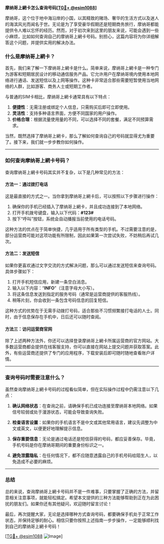 **摩纳哥上網卡怎么查询号码[[TG💪+ @esim1088](https://t.me/s/esim1088)]**

摩纳哥，这个位于地中海沿岸的小国，以其精致的赌场、奢华的生活方式以及迷人的海滨风光而闻名于世。无论是为了享受豪华假期还是短期商务旅行，摩纳哥都能提供令人难以忘怀的经历。然而，对于初次来到这里的朋友来说，可能会遇到一些小麻烦，比如如何查询自己的摩纳哥上網卡号码。别担心，这篇内容将为你详细解答这个问题，并提供实用的解决办法。

### 什么是摩纳哥上網卡？

首先，我们来了解一下摩纳哥上網卡是什么。简单来说，摩纳哥上網卡是一种专门为游客和短期居民设计的移动通信服务产品。它允许用户在摩纳哥境内使用本地网络进行通话、发送短信以及上网等操作。这种卡非常适合那些需要短暂使用当地网络的人群，比如游客、商务人士或短期工作者。

与普通的SIM卡相比，摩纳哥上網卡通常具有以下特点：

1. **便捷性**：无需注册或绑定个人信息，只需购买后即可立即使用。
2. **灵活性**：支持多种语言界面，方便不同国家的用户操作。
3. **价格合理**：根据流量使用量的不同，可以选择不同的套餐，满足不同预算需求。

当然，既然选择了摩纳哥上網卡，那么了解如何查询自己的号码就显得尤为重要了。接下来，我们就一步步教你如何操作。

---

### 如何查询摩纳哥上網卡号码？

查询摩纳哥上網卡号码其实并不复杂，以下是几种常见的方法：

#### 方法一：通过拨打电话

这是最直接的方式之一。当你拿到摩纳哥上網卡后，可以按照以下步骤进行操作：

1. 确保你的手机已经插入了摩纳哥上網卡，并且成功连接到了本地网络。
2. 打开手机拨号键盘，输入以下代码：**#123#**
3. 按下“呼叫”按钮，系统会自动播报当前使用的电话号码。

这种方法的优点在于简单快捷，几乎适用于所有类型的手机。不过需要注意的是，部分运营商可能对这项功能有所限制，因此如果第一次尝试失败，不妨稍后再试几次。

#### 方法二：发送短信

如果你更喜欢通过文字交流的方式解决问题，那么可以通过发送短信来查询号码。具体步骤如下：

1. 打开手机短信应用，新建一条空白消息。
2. 输入以下内容：“**INFO**”（注意字母大小写）。
3. 将这条信息发送到指定的服务号码（通常是运营商提供的客服热线）。
4. 稍等片刻，你会收到一条包含号码信息的回复短信。

这种方式的优势在于无需手动拨打号码，适合那些不习惯频繁接打电话的人士。同时，由于信息保存在手机中，日后还可以随时查阅。

#### 方法三：访问运营商官网

除了上述两种方法外，你还可以选择登录摩纳哥上網卡所属运营商的官方网站。大多数运营商都会提供在线客服支持，你可以直接在网站上提交问题并获取答案。此外，有些运营商还提供了专门的应用程序，下载安装后即可随时随地查看账户详情。

---

### 查询号码时需要注意什么？

虽然查询摩纳哥上網卡号码的过程看似简单，但在实际操作过程中仍需注意以下几点：

1. **确认网络状态**：在查询之前，请确保手机已成功连接至摩纳哥本地网络。如果信号较弱或处于漫游状态，可能会导致查询失败。
   
2. **检查语言设置**：如果你的手机语言不是中文或其他常用语言，建议先调整为中文或英文，以便更好地理解提示信息。

3. **保存重要信息**：无论是通过电话还是短信获得的号码，都应妥善保存。毕竟，手机号码是你在摩纳哥期间的重要身份标识之一。

4. **避免泄露隐私**：在任何情况下，都不应随意透露自己的手机号码给陌生人，以免造成不必要的麻烦。

---

### 总结

总的来说，查询摩纳哥上網卡号码并不是一件难事，只要掌握了正确的方法，并留意相关注意事项，就能轻松搞定。希望本文提供的三种方法能够帮助到正在为此困扰的朋友们。如果你还有其他疑问，欢迎随时留言讨论！

最后，再次提醒大家，无论是选择哪种方式查询号码，都要确保手机处于正常工作状态，并保持足够的耐心。相信只要你按照上述指南一步步操作，一定能够顺利找到自己的摩纳哥上網卡号码！

[[TG💪+ @esim1088](https://t.me/s/esim1088) ![Image](https://i.postimg.cc/4NQfJmqS/Snipaste-2025-05-13-00-14-12.png)]